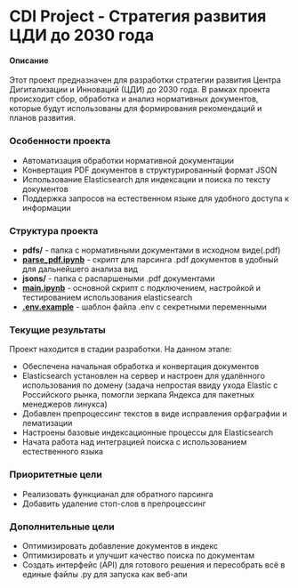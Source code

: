 # CDI Project - Стратегия развития ЦДИ до 2030 года

#### Описание
Этот проект предназначен для разработки стратегии развития Центра Дигитализации и Инноваций (ЦДИ) до 2030 года. В рамках проекта происходит сбор, обработка и анализ нормативных документов, которые будут использованы для формирования рекомендаций и планов развития.

### Особенности проекта
- Автоматизация обработки нормативной документации
- Конвертация PDF документов в структурированный формат JSON
- Использование Elasticsearch для индексации и поиска по тексту документов
- Поддержка запросов на естественном языке для удобного доступа к информации

### Структура проекта
- <b>pdfs/</b> - папка с нормативными документами в исходном виде(.pdf)
- <b>[parse_pdf.ipynb](https://github.com/GaganovAlexander/CDI-project/blob/main/scripts/parse_pdf.ipynb)</b> - скрипт для парсинга .pdf документов в удобный для дальнейшего анализа вид
- <b>jsons/</b> - папка с распаршеными .pdf документами
- <b>[main.ipynb](https://github.com/GaganovAlexander/CDI-project/blob/main/scripts/main.ipynb)</b> - основной скрипт с подключением, настройкой и тестированием использования elasticsearch
- <b>[.env.example](https://github.com/GaganovAlexander/CDI-project/blob/main/scripts/.env.example)</b> - шаблон файла .env с секретными переменными

### Текущие результаты
Проект находится в стадии разработки. На данном этапе:
- Обеспечена начальная обработка и конвертация документов
- Elasticsearch установлен на сервер и настроен для удалённого использования по домену (задача непростая ввиду ухода Elastic с Российского рынка, помогли зеркала Яндекса для пакетных менеджеров линукса)
- Добавлен препроцессинг текстов в виде исправления орфаграфии и лематизации
- Настроены базовые индексационные процессы для Elasticsearch
- Начата работа над интеграцией поиска с использованием естественного языка

### Приоритетные цели
- Реализовать функцианал для обратного парсинга
- Добавить удаление стоп-слов в препроцессинг

### Дополнительные цели
- Оптимизировать добавление документов в индекс
- Оптимизировать и улучшит качество поиска по документам
- Создать интерфейс (API) для готового решения и пересобрать всё в единые файлы .py для запуска как веб-апи